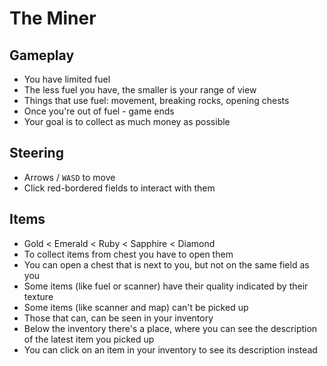 # The Miner
## Gameplay
- You have limited fuel
- The less fuel you have, the smaller is your range of view
- Things that use fuel: movement, breaking rocks, opening chests
- Once you're out of fuel - game ends
- Your goal is to collect as much money as possible

## Steering
- Arrows / `WASD` to move
- Click red-bordered fields to interact with them

## Items
- Gold < Emerald < Ruby < Sapphire < Diamond
- To collect items from chest you have to open them
- You can open a chest that is next to you, but not on the same field as you
- Some items (like fuel or scanner) have their quality indicated by their texture
- Some items (like scanner and map) can't be picked up
- Those that can, can be seen in your inventory
- Below the inventory there's a place, where you can see the description of the latest item you picked up
- You can click on an item in your inventory to see its description instead
